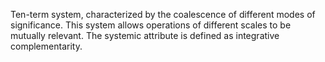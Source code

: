 Ten-term system, characterized by the coalescence of different modes of significance. This system allows operations of different scales to be mutually relevant. The systemic attribute is defined as integrative complementarity. 